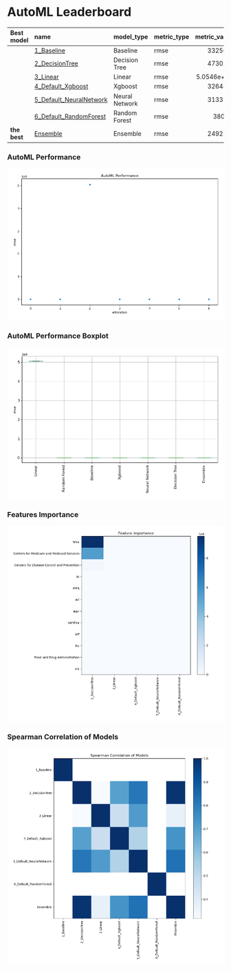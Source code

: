 # AutoML Leaderboard

| Best model   | name                                                         | model_type     | metric_type   |   metric_value |   train_time |
|:-------------|:-------------------------------------------------------------|:---------------|:--------------|---------------:|-------------:|
|              | [1_Baseline](1_Baseline/README.md)                           | Baseline       | rmse          | 33250.6        |         1.78 |
|              | [2_DecisionTree](2_DecisionTree/README.md)                   | Decision Tree  | rmse          |  4730.42       |         1.38 |
|              | [3_Linear](3_Linear/README.md)                               | Linear         | rmse          |     5.0546e+09 |         0.6  |
|              | [4_Default_Xgboost](4_Default_Xgboost/README.md)             | Xgboost        | rmse          | 32648.7        |         0.79 |
|              | [5_Default_NeuralNetwork](5_Default_NeuralNetwork/README.md) | Neural Network | rmse          | 31331.1        |         0.74 |
|              | [6_Default_RandomForest](6_Default_RandomForest/README.md)   | Random Forest  | rmse          | 38042          |         0.92 |
| **the best** | [Ensemble](Ensemble/README.md)                               | Ensemble       | rmse          |  2492.14       |         0.14 |

### AutoML Performance
![AutoML Performance](ldb_performance.png)

### AutoML Performance Boxplot
![AutoML Performance Boxplot](ldb_performance_boxplot.png)

### Features Importance
![features importance across models](features_heatmap.png)



### Spearman Correlation of Models
![models spearman correlation](correlation_heatmap.png)

